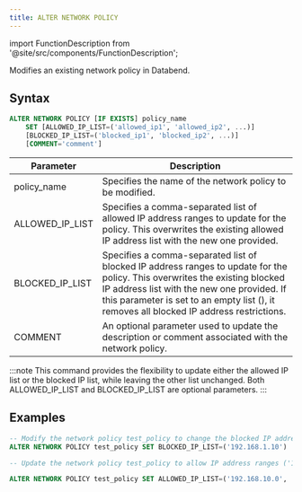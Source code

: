 ```yaml
---
title: ALTER NETWORK POLICY
---
```


import FunctionDescription from '@site/src/components/FunctionDescription';

<FunctionDescription description="Introduced or updated: v1.2.26"/>

Modifies an existing network policy in Databend. 

## Syntax

```sql
ALTER NETWORK POLICY [IF EXISTS] policy_name
    SET [ALLOWED_IP_LIST=('allowed_ip1', 'allowed_ip2', ...)]
    [BLOCKED_IP_LIST=('blocked_ip1', 'blocked_ip2', ...)]
    [COMMENT='comment']
```

| Parameter       	| Description                                                                                                                                                                                                                                                           	|
|-----------------	|-----------------------------------------------------------------------------------------------------------------------------------------------------------------------------------------------------------------------------------------------------------------------	|
| policy_name     	| Specifies the name of the network policy to be modified.                                                                                                                                                                                                              	|
| ALLOWED_IP_LIST 	| Specifies a comma-separated list of allowed IP address ranges to update for the policy. This overwrites the existing allowed IP address list with the new one provided.                                                                                               	|
| BLOCKED_IP_LIST 	| Specifies a comma-separated list of blocked IP address ranges to update for the policy. This overwrites the existing blocked IP address list with the new one provided. If this parameter is set to an empty list (), it removes all blocked IP address restrictions. 	|
| COMMENT         	| An optional parameter used to update the description or comment associated with the network policy.                                                                                                                                                                   	|

:::note
This command provides the flexibility to update either the allowed IP list or the blocked IP list, while leaving the other list unchanged. Both ALLOWED_IP_LIST and BLOCKED_IP_LIST are optional parameters.
:::

## Examples

```sql
-- Modify the network policy test_policy to change the blocked IP address list from ('192.168.1.99') to ('192.168.1.10'):
ALTER NETWORK POLICY test_policy SET BLOCKED_IP_LIST=('192.168.1.10')

-- Update the network policy test_policy to allow IP address ranges ('192.168.10.0', '192.168.20.0') and remove any blocked IP address restrictions. Also, change the comment to 'new comment':

ALTER NETWORK POLICY test_policy SET ALLOWED_IP_LIST=('192.168.10.0', '192.168.20.0') BLOCKED_IP_LIST=() COMMENT='new comment'
```